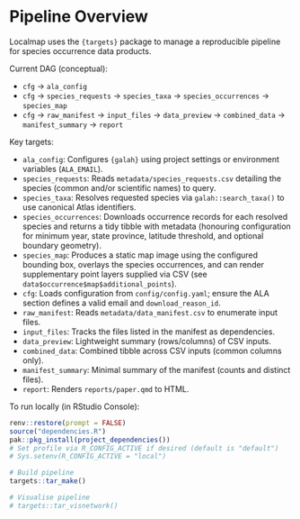 # Pipeline Overview

Localmap uses the `{targets}` package to manage a reproducible pipeline for
species occurrence data products.

Current DAG (conceptual):
- `cfg` -> `ala_config`
- `cfg` -> `species_requests` -> `species_taxa` -> `species_occurrences` -> `species_map`
- `cfg` -> `raw_manifest` -> `input_files` -> `data_preview` -> `combined_data` -> `manifest_summary` -> `report`

Key targets:
- `ala_config`: Configures `{galah}` using project settings or environment
  variables (`ALA_EMAIL`).
- `species_requests`: Reads `metadata/species_requests.csv` detailing the
  species (common and/or scientific names) to query.
- `species_taxa`: Resolves requested species via `galah::search_taxa()` to use
  canonical Atlas identifiers.
- `species_occurrences`: Downloads occurrence records for each resolved species
  and returns a tidy tibble with metadata (honouring configuration for minimum
  year, state province, latitude threshold, and optional boundary geometry).
- `species_map`: Produces a static map image using the configured bounding box,
  overlays the species occurrences, and can render supplementary point layers
  supplied via CSV (see `data$occurrence$map$additional_points`).
- `cfg`: Loads configuration from `config/config.yaml`; ensure the ALA section
  defines a valid email and `download_reason_id`.
- `raw_manifest`: Reads `metadata/data_manifest.csv` to enumerate input files.
- `input_files`: Tracks the files listed in the manifest as dependencies.
- `data_preview`: Lightweight summary (rows/columns) of CSV inputs.
- `combined_data`: Combined tibble across CSV inputs (common columns only).
- `manifest_summary`: Minimal summary of the manifest (counts and distinct files).
- `report`: Renders `reports/paper.qmd` to HTML.

To run locally (in RStudio Console):

```r
renv::restore(prompt = FALSE)
source("dependencies.R")
pak::pkg_install(project_dependencies())
# Set profile via R_CONFIG_ACTIVE if desired (default is "default")
# Sys.setenv(R_CONFIG_ACTIVE = "local")

# Build pipeline
targets::tar_make()

# Visualise pipeline
# targets::tar_visnetwork()
```
